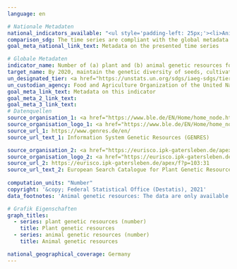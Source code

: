 ```yaml
---
language: en    

# Nationale Metadaten    
national_indicators_available: "<ul style='padding-left: 25px;'><li>Animal genetic resources</li> <li> Plant genetic resources</li></ul>"    
comparison_sdg: The time series are compliant with the global metadata.    
goal_meta_national_link_text: Metadata on the presented time series    

# Globale Metadaten    
indicator_name: Number of (a) plant and (b) animal genetic resources for food and agriculture secured in either medium- or long-term conservation facilities    
target_name: By 2020, maintain the genetic diversity of seeds, cultivated plants and farmed and domesticated animals and their related wild species, including through soundly managed and diversified seed and plant banks at the national, regional and international levels, and promote access to and fair and equitable sharing of benefits arising from the utilization of genetic resources and associated traditional knowledge, as internationally agreed    
un_designated_tier: <a href="https://unstats.un.org/sdgs/iaeg-sdgs/tier-classification/" title="Click here for more information on the UN tier classification."  target="_blank">Tier I</a>    
un_custodian_agency: Food and Agriculture Organization of the United Nations (FAO)    
goal_meta_link_text: Metadata on this indicator    
goal_meta_2_link_text:     
goal_meta_3_link_text:         
# Datenquellen
source_organisation_1: <a href="https://www.ble.de/EN/Home/home_node.html"> Federal Office for Agriculture and Food </a>
source_organisation_logo_1: <a href="https://www.ble.de/EN/Home/home_node.html"><img src="https://g205sdgs.github.io/sdg-indicators/public/OrgImgEn/ble.png" alt="Logo ble" style="height:60px; width:148px"/></a>
source_url_1: https://www.genres.de/en/
source_url_text_1: Information System Genetic Resources (GENRES)

source_organisation_2: <a href="https://eurisco.ipk-gatersleben.de/apex/f?p=103:1::::::"> European Search Catalogue for Plant Genetic Resources (EURISCO) </a>
source_organisation_logo_2: <a href="https://eurisco.ipk-gatersleben.de/apex/f?p=103:1::::::"><img src="https://g205sdgs.github.io/sdg-indicators/public/OrgImgEn/eurisco.png" alt="Logo eurisco" style="height:60px; width:148px"/></a>
source_url_2: https://eurisco.ipk-gatersleben.de/apex/f?p=103:31
source_url_text_2: European Search Catalogue for Plant Genetic Resources
    
computation_units: "Number"    
copyright: '&copy; Federal Statistical Office (Destatis), 2021'    
data_footnotes: 'Animal genetic resources: The data are only available from 2017.<br>• Plant genetic resources: Data are only available from 2014.'    

# Grafik Eigenschaften    
graph_titles:
  - series: plant genetic resources (number)
    title: Plant genetic resources
  - series: animal genetic resources (number)
    title: Animal genetic resources    

national_geographical_coverage: Germany    
---
```


<span></span>